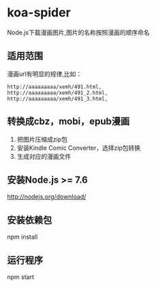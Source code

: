 # koa-spider
Node.js下载漫画图片,图片的名称按照漫画的顺序命名
## 适用范围
漫画url有明显的规律,比如：
```
http://aaaaaaaaa/xemh/491.html,
http://aaaaaaaaa/xemh/491_2.html,
http://aaaaaaaaa/xemh/491_3.html,
```
## 转换成cbz，mobi，epub漫画
1. 把图片压缩成zip包
2. 安装Kindle Comic Converter，选择zip包转换
3. 生成对应的漫画文件

## 安装Node.js >= 7.6
http://nodejs.org/download/
## 安装依赖包
npm install
## 运行程序
npm start

